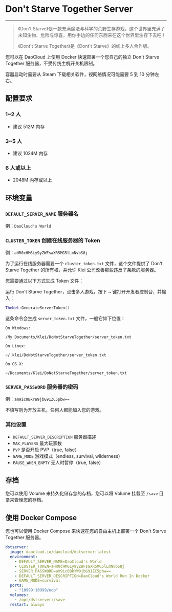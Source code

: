 # Don't Starve Together Server
---

> 《Don't Starve》是一款充满魔法与科学的荒野生存游戏。这个世界里充满了未知生物、危险与惊喜，用你手边的任何东西来在这个世界里生存下去吧！
> 
> 《Dont't Starve Together》是《Dont't Starve》的线上多人合作版。

您可以在 DaoCloud 上使用 Docker 快速部署一个您自己的独立 Don't Starve Together 服务器，不受传统主机开关机限制。

容器启动时需要从 Steam 下载相关软件，视网络情况可能需要 5 到 10 分钟左右。

## 配置要求

### 1~2 人

- 建议 512M 内存

### 3~5 人

- 建议 1024M 内存

### 6 人或以上

- 2048M 内存或以上

## 环境变量

### `DEFAULT_SERVER_NAME` 服务器名

例：`DaoCloud's World`

### `CLUSTER_TOKEN` 创建在线服务器的 Token

例：`aHR0cHM6Ly9yZWFsaXR5MG5lLmNvbS8j`

为了运行在线服务器需要一个 `cluster_token.txt` 文件，这个文件提供了 Don't Starve Together 的所有权，并允许 Klei 公司改善那些违反了条款的服务器。

您需要通过以下方式生成 Token 文件：

运行 Don't Starve Together，点击多人游戏，按下 ~ 键打开开发者控制台，并输入：

```lua
TheNet:GenerateServerToken()
```

这条命令会生成 `server_token.txt` 文件，一般它如下位置：

```
On Windows:

/My Documents/Klei/DoNotStarveTogether/server_token.txt

On Linux:

~/.klei/DoNotStarveTogether/server_token.txt
 
On OS X:
 
~/Documents/Klei/DoNotStarveTogether/server_token.txt
```

### `SERVER_PASSWORD` 服务器的密码

例：`am9ic0BkYW9jbG91ZC5pbw==`

不填写则为开放主机，任何人都能加入您的游戏。

### 其他设置

- `DEFAULT_SERVER_DESCRIPTION` 服务器描述
- `MAX_PLAYERS` 最大玩家数
- `PVP` 是否开启 PVP（true, false）
- `GAME_MODE` 游戏模式（endless, survival, wilderness）
- `PAUSE_WHEN_ENPTY` 无人时暂停（true, false）

## 存档

您可以使用 Volume 来持久化储存您的存档，您可以将 Volume 挂载至 `/save` 目录来管理您的存档。

## 使用 Docker Compose

您也可以使用 Docker Compose 来快速在您的自由主机上部署一个 Don't Starve Together 服务器。

```yaml
dstserver: 
  image: daocloud.io/daocloud/dstserver:latest 
  environment: 
    - DEFAULT_SERVER_NAME=DaoCloud's World
    - CLUSTER_TOKEN=aHR0cHM6Ly9yZWFsaXR5MG5lLmNvbS8j
    - SERVER_PASSWORD=am9ic0BkYW9jbG91ZC5pbw==
    - DEFAULT_SERVER_DESCRIPTION=DaoCloud's World Run In Docker
    - GAME_MODE=survival
  ports: 
    - "10999:10999/udp"
  volumes:
    - /opt/dstserver:/save
  restart: always
```
